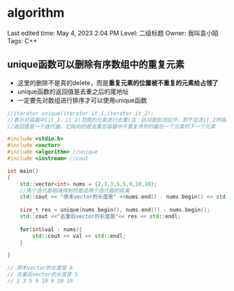 # algorithm

Last edited time: May 4, 2023 2:04 PM
Level: 二级标题
Owner: 我叫袁小陌
Tags: C++

## unique函数可以删除有序数组中的重复元素

- 这里的删除不是真的delete，而是**重复元素的位置被不重复的元素给占领了**
- unique函数的返回值是去重之后的尾地址
- 一定要先对数组进行排序才可以使用unique函数

```cpp
//iterator unique(iterator it_1,iterator it_2);
//表示对容器中[it_1，it_2)范围的元素进行去重(注：区间是前闭后开，即不包含it_2所指的元素)
//返回值是一个迭代器，它指向的是去重后容器中不重复序列的最后一个元素的下一个元素

#include <stdio.h>
#include <vector>
#include <algorithm> //unique
#include <iostream> //cout

int main()
{
    std::vector<int> nums = {2,3,3,5,5,9,10,10};
    //两个迭代器相减得到的是这两个迭代器的距离
    std::cout << "原本vector的长度是" <<nums.end() - nums.begin() << std::endl;
    
    size_t res = unique(nums.begin(), nums.end()) - nums.begin();
    std::cout <<"去重后vector的长度是"<< res << std::endl;
    
    for(int&val : nums){
        std::cout << val << std::endl;
    }
    
}

// 原本vector的长度是 8
// 去重后vector的长度是 5
// 2 3 5 9 10 9 10 10 
```